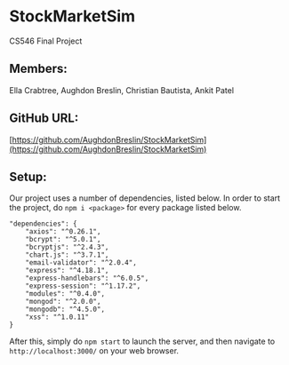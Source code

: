 # StockMarketSim
CS546 Final Project

## Members:

Ella Crabtree, Aughdon Breslin, Christian Bautista, Ankit Patel

## GitHub URL:
[https://github.com/AughdonBreslin/StockMarketSim](https://github.com/AughdonBreslin/StockMarketSim)

## Setup:
Our project uses a number of dependencies, listed below. In order to start the project, do `npm i <package>` for every package listed below.
```
"dependencies": {
    "axios": "^0.26.1",
    "bcrypt": "^5.0.1",
    "bcryptjs": "^2.4.3",
    "chart.js": "^3.7.1",
    "email-validator": "^2.0.4",
    "express": "^4.18.1",
    "express-handlebars": "^6.0.5",
    "express-session": "^1.17.2",
    "modules": "^0.4.0",
    "mongod": "^2.0.0",
    "mongodb": "^4.5.0",
    "xss": "^1.0.11"
}
```

After this, simply do `npm start` to launch the server, and then navigate to `http://localhost:3000/` on your web browser.
